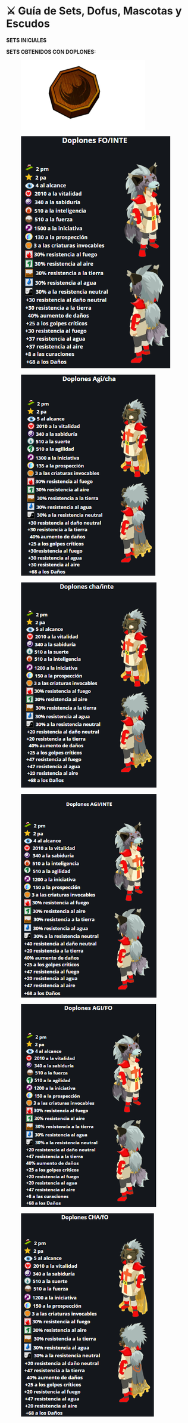 # ⚔️ Guía de Sets, Dofus, Mascotas y Escudos

**SETS INICIALES**&#x20;

**SETS OBTENIDOS CON DOPLONES:**

<figure><img src="../.gitbook/assets/image (9) (1).png" alt="" width="333"><figcaption></figcaption></figure>

<figure><img src="../.gitbook/assets/image (7) (1).png" alt=""><figcaption></figcaption></figure>

<figure><img src="../.gitbook/assets/image (8) (1).png" alt=""><figcaption></figcaption></figure>

<figure><img src="../.gitbook/assets/image (10) (1).png" alt=""><figcaption></figcaption></figure>

<figure><img src="../.gitbook/assets/image (11) (1).png" alt=""><figcaption></figcaption></figure>

<figure><img src="../.gitbook/assets/image (13) (1).png" alt=""><figcaption></figcaption></figure>

<figure><img src="../.gitbook/assets/image (14) (1).png" alt=""><figcaption></figcaption></figure>
